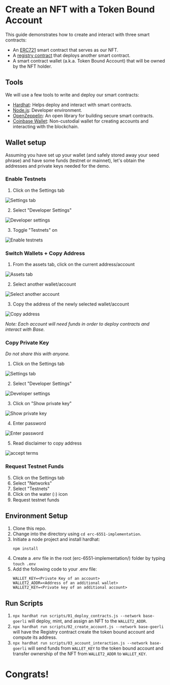 # Create an NFT with a Token Bound Account

This guide demonstrates how to create and interact with three smart contracts:

- An [ERC721](https://docs.openzeppelin.com/contracts/4.x/erc721) smart contract that serves as our NFT.
- A [registry contract](https://eips.ethereum.org/EIPS/eip-6551) that deploys another smart contract.
- A smart contract wallet (a.k.a. Token Bound Account) that will be owned by the NFT holder.

## Tools

We will use a few tools to write and deploy our smart contracts:

- [Hardhat](https://hardhat.org/): Helps deploy and interact with smart contracts.
- [Node.js](https://nodejs.org/en): Developer environment.
- [OpenZeppelin](https://www.openzeppelin.com/contracts): An open library for building secure smart contracts.
- [Coinbase Wallet](https://www.coinbase.com/wallet/): Non-custodial wallet for creating accounts and interacting with the blockchain.

## Wallet setup

Assuming you have set up your wallet (and safely stored away your seed phrase) and have some funds (testnet or mainnet), let's obtain the addresses and private keys needed for the demo.

### Enable Testnets

1. Click on the Settings tab

![Settings tab](https://lh3.googleusercontent.com/pw/AIL4fc9S9Xe6-HAxyFpks4h8MPJAe7MXDrYYQjVdQ3ttQ0cCeHgnAro88ActJ5NJix6gwOBlkWvByl5fqacyn-IGA9YjxnFaFyEhbMuf2MNxb5wDD3eS9lA2N7LgP2VMbfpDw43moIVGe7IREv3bIarbwJQIrkmqgdI-2TDR0LQlhHhqhZdM9mmsb5VIB-gJzpVvd1vislXmA3FBDpRxcWN3UkKW9Ear-zK3qHfOIZT4k3wdK3XagCDCEaVHDqAXMQCefbIcDRluwHDc3a1uwTdx2pfb_dSMkGD87wFq65qa9AbfxnnRP-BUD8kMCDG3aO9a8Fx8jaUd6qg-gRFYqUcKZVlGxN1_C-7NWu-3Ow-5Wg1Cl-_ZF6zUA4sub8jMZIHn68OwAE2amLzoX15dkl1YZU5XEfIgOiM7p2qh1N8fBWsVk7BEQn4x1m-32EXn7FJHkb8bJdraRvgGsYN4CLDT1a_7UUcShj-FlKgfJZPUATpKJFWl6ohXNkWwoAhHq1KyZIuof22oeRrCMEW_0SWnyc-v5908_uJz5iV3PCT5JwSqFRG7dnRS_wK4j-OBR562WsRwkHYk5WL78nbQ8VoWRX_r_fAcakkNfkci74xH3TlJchuBuJQ1PjptJrl1_WpmMTgwAtykO9jrToCbyud0k_qGLEjmgj5aXm3YK71nwzn2spj6Eu2-3CwMUkbOWD8bKtSnePDvFRdzhx9g_1lmPpI8D0DJEb9oxUpUFJSjn8fJzpyeZDiwOMAC-MjGc1uRUTzgQJM5ohvIPJCt6Mht0aZTJVjvuNYFAdaFHbeDJNkX0bm2itw4igzDAPTCu4BHwDxGZpfzWCytNNMwl71EO78ESJvpWg4ZlUcuze8k8awP5XTxwzv2Xh38sj82kiY0q96_f6El8-J3sfBP2vAyAbHT20SGML57Q6zV-axi8l7DlZzeu_xCLaAoPzLkzmc=w367-h595-s-no?authuser=0)

2. Select "Developer Settings"

![Developer settings](https://lh3.googleusercontent.com/pw/AIL4fc9S9Xe6-HAxyFpks4h8MPJAe7MXDrYYQjVdQ3ttQ0cCeHgnAro88ActJ5NJix6gwOBlkWvByl5fqacyn-IGA9YjxnFaFyEhbMuf2MNxb5wDD3eS9lA2N7LgP2VMbfpDw43moIVGe7IREv3bIarbwJQIrkmqgdI-2TDR0LQlhHhqhZdM9mmsb5VIB-gJzpVvd1vislXmA3FBDpRxcWN3UkKW9Ear-zK3qHfOIZT4k3wdK3XagCDCEaVHDqAXMQCefbIcDRluwHDc3a1uwTdx2pfb_dSMkGD87wFq65qa9AbfxnnRP-BUD8kMCDG3aO9a8Fx8jaUd6qg-gRFYqUcKZVlGxN1_C-7NWu-3Ow-5Wg1Cl-_ZF6zUA4sub8jMZIHn68OwAE2amLzoX15dkl1YZU5XEfIgOiM7p2qh1N8fBWsVk7BEQn4x1m-32EXn7FJHkb8bJdraRvgGsYN4CLDT1a_7UUcShj-FlKgfJZPUATpKJFWl6ohXNkWwoAhHq1KyZIuof22oeRrCMEW_0SWnyc-v5908_uJz5iV3PCT5JwSqFRG7dnRS_wK4j-OBR562WsRwkHYk5WL78nbQ8VoWRX_r_fAcakkNfkci74xH3TlJchuBuJQ1PjptJrl1_WpmMTgwAtykO9jrToCbyud0k_qGLEjmgj5aXm3YK71nwzn2spj6Eu2-3CwMUkbOWD8bKtSnePDvFRdzhx9g_1lmPpI8D0DJEb9oxUpUFJSjn8fJzpyeZDiwOMAC-MjGc1uRUTzgQJM5ohvIPJCt6Mht0aZTJVjvuNYFAdaFHbeDJNkX0bm2itw4igzDAPTCu4BHwDxGZpfzWCytNNMwl71EO78ESJvpWg4ZlUcuze8k8awP5XTxwzv2Xh38sj82kiY0q96_f6El8-J3sfBP2vAyAbHT20SGML57Q6zV-axi8l7DlZzeu_xCLaAoPzLkzmc=w367-h595-s-no?authuser=0)

3. Toggle "Testnets" on

![Enable testnets](https://lh3.googleusercontent.com/pw/AIL4fc_VXG-caDHn2GtQbORqGNf790E9SHG_fjs-v4o5awwypFUYrBI3c2SFCqKXppbyDg3MhsRhhxPFYYzKculR5gp6t1VsyvKZ7TrrjoU9l-QNZQW7wXyNGSi8vB8oCYI0O6jmRWbUkJ9TGX6pwC0STZ0oPwisOQ1cjTRWkPLZQK2VWO-9rIQawyDNGImDzW336qK08JvrqHgd6HxzpT1bTY1keIEyveLembG34ccWF9fzG_ltCdDLg8-EKfPHHd1XkEjghF8CQLlTMGDW7mhNvPCqso2epryc_0WQTkJJuWLZImcjsOoegcrJ06E-EI9xLhmXzrY69iCzrS597yET8QozZ1ntN4ciRQbkX5-podK3CvrYR481rOAIEqZInMgjAfPaLpNPhuX_MX-ZxchHOdKYz3qIQnUrjYm4XbCOCi3hPZne26YaubGDiRyHDOm5hNdxeHSYyMqR5YmxCQI70svduRwlcNZpfZKgxKaQqikG-cLtcqhKLo6onB_wH4typD9hZcrOdBCeCbPwPLvgJMgXpV_KtJXt_MOTdSwm54vx3-GXIHjefaUvJ6N4OzyjoQ4OHWJRaP6eXgHy6P7MDL-KSHa8jkoB2CYVXayShHLbGkoThPO6DVWRb7iw5k_zH0DGRKvRQD6HoXbx5i5v_y7wCk3ehyVeTlRqJBokIzaXguf4VnhrI40xs-g_bW81n9um6-qJ4hhCWBlcFyaBMDlAGsjSu-jNj7sYaBHaGJf5ynxo7eQKR6S9ZugK6H_Huw6LbjMjTQiaSlJYMdtIr4HsXxuUNdYMDXDf5VlE4oagU5-eiq9LYUTNEBjPfw8d5RorKo72URIBck5EbpDVKs1vsjhQxQRGLGyx7jdAQmD0I2HjpCVHiFgboqvU7zVu_-_y3BWh2xOauB9lJ9gjNR9zd7IJER0YvjOu4xOhEPM6UxB0UMju7SBdfYPu92U=w369-h593-s-no?authuser=0)

### Switch Wallets + Copy Address

1. From the assets tab, click on the current address/account

![Assets tab](https://lh3.googleusercontent.com/pw/AIL4fc98APJ53ed6I13g-JbqBmm0sALphdwV3_mm4OCaAviza3CKgJZLs8QUSeHKkN2f1A5fNBJPGBuJd16FEXptOr0iZYvO_Zjuy8tPMoWah5nA40k95_pPLPt0FRK_fq9Qu_NbbxUh25fwAmw3xaTT4T9d6SEg18CE_k1fCsMFGDtj0EBftGYZy9bbJvJl_vMO8VrKakO-bXZJxy7Km8R_fgoxQ5iQqMn_5iFwK_pZuOVyx3LzhUn2YtXPcj_7STjv9QhuCFscm7toIXrH9RYaUaJQji_eFpafRZHfvzkPwqzFkMiyX6XmyiC7KSGjhJTgq4IqS_vnef35uEE8T01Jrj7APzu1fl963jCBvvDHYTJenY_XPj3wjMG--jO2pM_1LpzdN0MUZXxQ_VFaaq81EQZqKsmBUYd7p033sCBSN2iYIjpitroc3zVk3yHGEtcxNdYizz_w8zxk9EHaQPqQfVEeCnsS-dNBwUO-21R8LAXg045gjHVTrs23yfOrD3kpGjtlP65PDVnKXUddPCjN4d9qwkxRev9KUYmzc3iFuHWc73QA8X3ScWhaR97UwDoEsnKF3ctXHCv5Rkk2CyCi9st4yGaT9HlJsxditfH4KU-JJmwByKT_F_aR4oVYUW5k9hSyzB3gYF3dods9oVkQ_BRQZsz1Z-R-uGo6NF2IIKvPkBKjYu95hmGa0Po59DawfkKpcW6cm6IYt5FveeU4thaz5h0pmv8d1xhpb1piioWifFXuUc8VoM1zg7bXLgNDGtP8VpuCsDNE-3K9uElIohH7c9WMTXi55cEZK_ckiXQ1g3XJvBM8ZsOMXREGUO_-U7Ftf7HOnOP27so-hH5Z25g9yDpup3Bmr1e8zucbkHhURhV3P9V3qVSgJZTfwE3EHz0VlUGXBFPqaQIwHHRqmt8KY6BZgkfKjmDz2i1e_AJVDrSj7-Ovtg0Z3t3aXUc=w368-h596-s-no?authuser=0)

2. Select another wallet/account

![Select another account](https://lh3.googleusercontent.com/pw/AIL4fc9BcvmZAOohWz_l7cAmMTmSOkr46Qse8YbhXpQ7NWR2KTHDxSnzqLe9GrhyZ9A6_FDx-U6Ff2GWTRpC2EnPaFub5bNclYedrJFNBhr5m36O-ILBxYH1EYmsU9X4jwWjs-p90eWab0W_PiHdJWzOhvxIfkpptywZOBS8E3MGqb88OxPY3Z8RCUPBuVb-gsG9-6NX-VkNeV1M6iletl4LsbIjZXl5fkrc79ihnHp-95FlIWUlhE-8tQOendKtjEVdlW_QZ4KfBiC9GLJC-XX-2kORE6P1tIghq_sEenyK0upgJkMjXwGH2HJ4_V6yolcKEdC87z-bNikvW9d9O2vnC9lbhX1w6cPECDUviZn7Vfgv7XcLO1CXyMEHHakiML-Egda7GU1RjCv24LeNGYVJ4yYgNpU2sJxa8f1xk1JsL1_rAXmXCZfisRjd_zIjK8thMpjHtjMkLAuf5n7N2jzYie8T8v0wJ8Zrf5SOlLu_zU-nR-jI13tJRiTMmm37Lhzxxwr7FjHJEWjCnwOc033QAe9cFfMuJIu9weHSm0dYIob4Xeq8jzJaChEFZSHEOOqL7pmgBrOHSoLAtZ1q2c9e_m7vv6qcRh_61ec240VakvHmKIua9FBE8d-kq1299qyVEXiUxwxmckKzGmnfrahkXxbCkua16gXqFbuzxR4N-ve3aTYJAzOjMlF_hVqUCjiraNa4amlMXBW2i3laavr0VQtDzKc62qLRCwV3nutxrSs-BJY8VX_QPVtbUBgG2eX5ZomZqxcphdseOwB4p_u3p1hghPgs1jeSu6UaMdyiZXQbl3ULV2zPU3zcOnAfeIu8C8UJfv1CUmGbdDdWaFTRQuuEu_wTnWFlWYUG8pwoWdV3CWft3A9n7cus2Zm-FNaihAYwpvN96sdCkj_nudYJCsi03s2v-qmoFeXJ7Ko6DuZ2tzRAm0hsUp7o4Dmq4yY=w372-h609-s-no?authuser=0)

3. Copy the address of the newly selected wallet/account

![Copy address](https://lh3.googleusercontent.com/pw/AIL4fc8fuGc7qOZC8FMizFYtz6hmvjnrdLWO0gwyO-mbyTeWxM7w6zqTkqUfUCNs3oovH4snfWcrKBrs_fGxoclbXjvECpcRiCL-VPvCErI2XNQ77cItQckbEnzK0mXgM4mMrNBPMsZVtst1V8CGf2nWOqYOagfAu200CDBUcuoFYnUdDyDsMVKKZ-riXw-pZehhD4flHFvXYlbR6QXx1RZneuoUnaLUe02jR_OvxRVbCdgkufdj7AuOAI9OODj8NVjuAnL7U7QfMASntgN-sdhVdhc4jGwNsDcR8r14yF4j1cPmbMyjeAi-2XrNKa0lQrVqSFuDbIvq2RX__kbZ3c7wahNbTy3KXyoHcAgxrGG8wezsbkUFaThRJ8L26XrtsDJ7GgKO6nWX-vy8KTCiuRa1Qfd2zyzWnlLKDHvMCViRcKmcDwn41c-kLHWVvZh01yhYdEt4H4eXD_o2g00JM0ANhmPxRHJAC_U5LR8HWoSJiS8jFldoRuyJrWojvicHdEWhnHooB_JJC1gPbAKkMK4c-zO1tlrrmu3I82mCp6HzbYs07Ko_2ZHSitaiuzOxy5Kg-gxCUvlaPmZAjdRqmONcLnyXo20WVatRBCqXjwpG__3UaW60nuSpq20Ql8VHUMa3yPW_MYA1ab02lBo4_pmRzPJtI4WRsnb2rDLokGrPLW34G2GIVZKgA5xf8Z-9Ra_A2HkcguTc_wTeTJHHsY2l71rQbxGgQGb3IBhK8wyIdKrPmzRoaASqIdg-yW8VjboKlzXgivWqfJ5tv-5JBlsoCDIFY5nkE1mCvo903YB2Djf2WH4Utp4bC740yKKuZ1qfJTzhIZvijRLWN3klbqs2DXfAKWYpoHlAiJudtD6KSmYzHnE9SnvwyqCvl6LQTowk6FsO9j1r0_X_hnm5askgVX26PSlf0ar8HJrvp0-ta7is6U6c2PzqggWaVEbQz_A=w370-h596-s-no?authuser=0)

_Note: Each account will need funds in order to deploy contracts and interact with Base._

### Copy Private Key

_Do not share this with anyone._

1. Click on the Settings tab

![Settings tab](https://lh3.googleusercontent.com/pw/AIL4fc9S9Xe6-HAxyFpks4h8MPJAe7MXDrYYQjVdQ3ttQ0cCeHgnAro88ActJ5NJix6gwOBlkWvByl5fqacyn-IGA9YjxnFaFyEhbMuf2MNxb5wDD3eS9lA2N7LgP2VMbfpDw43moIVGe7IREv3bIarbwJQIrkmqgdI-2TDR0LQlhHhqhZdM9mmsb5VIB-gJzpVvd1vislXmA3FBDpRxcWN3UkKW9Ear-zK3qHfOIZT4k3wdK3XagCDCEaVHDqAXMQCefbIcDRluwHDc3a1uwTdx2pfb_dSMkGD87wFq65qa9AbfxnnRP-BUD8kMCDG3aO9a8Fx8jaUd6qg-gRFYqUcKZVlGxN1_C-7NWu-3Ow-5Wg1Cl-_ZF6zUA4sub8jMZIHn68OwAE2amLzoX15dkl1YZU5XEfIgOiM7p2qh1N8fBWsVk7BEQn4x1m-32EXn7FJHkb8bJdraRvgGsYN4CLDT1a_7UUcShj-FlKgfJZPUATpKJFWl6ohXNkWwoAhHq1KyZIuof22oeRrCMEW_0SWnyc-v5908_uJz5iV3PCT5JwSqFRG7dnRS_wK4j-OBR562WsRwkHYk5WL78nbQ8VoWRX_r_fAcakkNfkci74xH3TlJchuBuJQ1PjptJrl1_WpmMTgwAtykO9jrToCbyud0k_qGLEjmgj5aXm3YK71nwzn2spj6Eu2-3CwMUkbOWD8bKtSnePDvFRdzhx9g_1lmPpI8D0DJEb9oxUpUFJSjn8fJzpyeZDiwOMAC-MjGc1uRUTzgQJM5ohvIPJCt6Mht0aZTJVjvuNYFAdaFHbeDJNkX0bm2itw4igzDAPTCu4BHwDxGZpfzWCytNNMwl71EO78ESJvpWg4ZlUcuze8k8awP5XTxwzv2Xh38sj82kiY0q96_f6El8-J3sfBP2vAyAbHT20SGML57Q6zV-axi8l7DlZzeu_xCLaAoPzLkzmc=w367-h595-s-no?authuser=0)

2. Select "Developer Settings"

![Developer settings](https://lh3.googleusercontent.com/pw/AIL4fc9S9Xe6-HAxyFpks4h8MPJAe7MXDrYYQjVdQ3ttQ0cCeHgnAro88ActJ5NJix6gwOBlkWvByl5fqacyn-IGA9YjxnFaFyEhbMuf2MNxb5wDD3eS9lA2N7LgP2VMbfpDw43moIVGe7IREv3bIarbwJQIrkmqgdI-2TDR0LQlhHhqhZdM9mmsb5VIB-gJzpVvd1vislXmA3FBDpRxcWN3UkKW9Ear-zK3qHfOIZT4k3wdK3XagCDCEaVHDqAXMQCefbIcDRluwHDc3a1uwTdx2pfb_dSMkGD87wFq65qa9AbfxnnRP-BUD8kMCDG3aO9a8Fx8jaUd6qg-gRFYqUcKZVlGxN1_C-7NWu-3Ow-5Wg1Cl-_ZF6zUA4sub8jMZIHn68OwAE2amLzoX15dkl1YZU5XEfIgOiM7p2qh1N8fBWsVk7BEQn4x1m-32EXn7FJHkb8bJdraRvgGsYN4CLDT1a_7UUcShj-FlKgfJZPUATpKJFWl6ohXNkWwoAhHq1KyZIuof22oeRrCMEW_0SWnyc-v5908_uJz5iV3PCT5JwSqFRG7dnRS_wK4j-OBR562WsRwkHYk5WL78nbQ8VoWRX_r_fAcakkNfkci74xH3TlJchuBuJQ1PjptJrl1_WpmMTgwAtykO9jrToCbyud0k_qGLEjmgj5aXm3YK71nwzn2spj6Eu2-3CwMUkbOWD8bKtSnePDvFRdzhx9g_1lmPpI8D0DJEb9oxUpUFJSjn8fJzpyeZDiwOMAC-MjGc1uRUTzgQJM5ohvIPJCt6Mht0aZTJVjvuNYFAdaFHbeDJNkX0bm2itw4igzDAPTCu4BHwDxGZpfzWCytNNMwl71EO78ESJvpWg4ZlUcuze8k8awP5XTxwzv2Xh38sj82kiY0q96_f6El8-J3sfBP2vAyAbHT20SGML57Q6zV-axi8l7DlZzeu_xCLaAoPzLkzmc=w367-h595-s-no?authuser=0)

3. Click on "Show private key"

![Show private key](https://lh3.googleusercontent.com/pw/AIL4fc_TK6PWfcHJa1Fe_8W3kwOdJS4MGm4CuuoVqHSJwxmbPcC0tSh1AQRkdqK5Kwb2CvfFrZ2SDwIpHYH7t3Cs4lmM6ohxLJjrzgYC-3f2L5TKr1XzskMXH2z_2Y9LH8fuRvW3KM8N7tZqLvoV7QOBIBxjmbVxh2piOSG-2ouQMcHIAGr_ijgbi6b50FcntIrOjRIl4g43Tgkep-GaXe1qQwANc_BDUlP8TvJ8JbNkKcc6LhApZlb5Qn8bQmsyDP2VbUVro7hsRL4gNuPu3HrO1vePuo587KiVfoeYkbpmL8J2HlxpPkeMbyHNe3jhtPIMp4MVN3m-m28PItthTk45fpH7jl4zav5BM7niEPLyMb7qXxJ6CE0utO0TR0OwzwrV8itsOIRSg2wvd8OPp6E01XysKSiG5GfqudYeQF-D-mtfrXNa6CK46wYYSyVNcu-taXsobxUbF2YolymfGCDAGma1m_zbgBToFLxhdT7xCAdjjsxraEKB_8HN17GB21l-GTTCdX_bHpuMOrd1Q69sF8LczmAFGfjBXjFqDCXmJ0gIpRqFsfMVHcpPaXi4yw2DL2T-uKDhMvMNKjgp8ivPUQ5LPDD5b4ycUOoMam-X58XFhRvEDX461wCsj2UwnADbLKBfpenzuHQg3RFWnIAP2NvOrlTHZ99XXdZfZq0cH4ejfOjMdRGkdWR9lrKrkYieSp11IKttNEeFjShC5-mUh-iBAYEYlxUOny6n1RwVQp48wMlznK0QX3spI1v2P3z7jKY5aylbGusCdg9R8nQDxPlGH9-ct80StUB_rxT3Uj2QgTlTex6lG4q4YC8JAJNHxNjIfwDhoR9BseS-W51682nPaGuaMcL_es0ZHgqzgpVwJwnIeTSeHKMFJEAM4iu8vM3Imp3sNalShT4OndelT41XEPF1FXgMz_0pcGWifOWby9alMaKpCnhXI5X6iFA=w367-h595-s-no?authuser=0)

4. Enter password

![Enter password](https://lh3.googleusercontent.com/pw/AIL4fc_3-RUz_Ili9VmK_RRSGodAM8DE0XNckZpV8p6TCXTV0k8JDGSLeixziSk9lQGYKMr2wcXuFD7cDc4T2JTEOnp82ak4zaWQ3_jJyM9bLS7YY_3l_Po29YDqrSLBAY3F6HS5OBQ5wXspFLplEW3pWLMjmljN88ijKEWX-d-LSKLA6deOofD1zjksaASPvH4DiAV2LjOc30XOZYAGmdZHTJDF4W34CWr-Zvu9yWoJES87NBSY3sk_5zgay2KrbFwV15uUNZOFHCq0nl_NgcQdqfdW1BiPo0Y9Uad7XhJ7svlv9V836oFO5sIpctLTMt61seF6tiQfXAa8-7nI9deb3sKRaKKDMI0UnrS5aMDvTjEfk6dZfSyBlytTlj1ps1tRJSlI0uFI9T1NpcTFe7ZCuRO132KAGoA5dkRx_UK3uoZpJMhEvyrIjQgYVeNeLrUX-iZLV9Ihz7T_ukwXDAOjWds40IGxFX5X226pB-lDjnqavswE4omKh7kmSIlNcGyv2COzgwi-1dH_rBgqz6QYUjZNNH1cdweil4RLI8p_VBzVAXCaw68Tb-4npwmrYAR7T5IKC0R7MC05wSeDsXyKt_1U9-K9FCcSCRleekMDMXpYK_IOlHhrKfTrCLUFL2pHMtI2b38NwONNzp8hmxKN4joVvNEUNpoLFntbv_-GB40bnbueG54FeixjSKrzUfxSp6nPH0SxIMPOqBFFNyLVmNRo1r2vG5ijLfSLaAPq5ZUIXcBLT_C5yI3qPoRi5TQzR90sOuLqZ-lLWBlIhdZVsGUVjcXZC0m6OtoPhonU8YttB5SJizlBqNIRY3kD2a4C0PJuGp5NTBIuBMP06vs7pVkVDxSHJJFxdMU_M9ej0s7nyCQ8a70C2L7LPw2dM38vza0hOe6C-gYrxxZDpHyt6JMjm7y3yeFRTKliFz0HIYLtMB33MBX6YDDGaYNKoqU=w368-h597-s-no?authuser=0)

5. Read disclaimer to copy address

![accept terms](https://lh3.googleusercontent.com/pw/AIL4fc_P7L1ngO1xx9c1hIutSwtr1N_zIcJkiV5WkR6kwja6cEo2ydOb9jsSjFuoLruwN8XodzBG5OzTSfDVULYLMGgyAUcmBwfLAzhBr1OVHWi60-wkx1-c6pbQa8l0qNlYLUEuJmMKkbHj8C2UFtJjr71SS3HYTNkgM46uaRf7mrXUNwspD8A-4QyUxp5EmQy-9h1ofN9XFlckog9aBfshuza8Mo4ZqmSCFM6dIsBzRE27YIeZpkQI4H9gHSqL9fahVzKtldkPWvk7HK0AadbLTxWsjOBWmNuV-jfBG6ZIwjt-9FTTQRjkO3SpoPJHgVrZBm0pux7Stl86RFnePYWost4QBn10HjGMmtzSTrOQRNMlAQOKyiS9pA_92qc7CjZ0yLK-L7IirvovpQUh8trJCFC99N5ulw3yXuZqJpPhw99FynO7WVcW0uvUbpSKpuo29ZaBRFIExrUcyUNatV5_jZcmL8pEcJM9UJDHp9ySD7OBrSs8p4I-kTzeGUlrFn4Yo0Q6Rfui2DMdx2s44ieHcTmnF-VseHzxHXUKn8yWg4yzoYrXR8DrXh6V5K6hUBrI8ncBXdtFVc8_mJrwN4ELuuJ0bM-D78sju39n7qHahaIZUtwLI3i0wcDS1tFnk7m29_5xXKCifCCoZZzP8TWhJyIMoeA_TkcYhJIAYl6i20llhpZBrUKq0LgxiElzegctyOuYbas3twZXUKOi6xQkKZkmF8RMHpgA76GtwyAf-gxi73cs-s6a-VO0kd_WOTTeUJGKCPxX349Sy89lG8fPIxK1L2JKC6uzwLHHsiSBYvM2lzlRnV8hY94FhQrBxpuQqgBxm0p-FpNaWBxipXdZiPrnbvn0puNJqa_rdRHB6jopLZ9n-xcj-_qQ3ZABR-Yz5hqapIwzCCiw4NMd8RZ1wQu4QfDpWcU2q9cqxaE1RwLF80LYhdD3MPiSMMwA_nU=w368-h596-s-no?authuser=0)

### Request Testnet Funds

5. Click on the Settings tab
6. Select "Networks"
7. Select "Testnets"
8. Click on the water (💧) icon
9. Request testnet funds

## Environment Setup

1. Clone this repo.
2. Change into the directory using `cd erc-6551-implementation`.
3. Initiate a node project and install hardhat:
   ```bash
   npm install
   ```
4. Create a .env file in the root (erc-6551-implementation/) folder by typing
   `touch .env`
5. Add the following code to your .env file:
   ```
   WALLET_KEY=<Private Key of an account>
   WALLET2_ADDR=<Address of an additional wallet>
   WALLET2_KEY=<Private key of an additional account>
   ```

## Run Scripts

1. `npx hardhat run scripts/01_deploy_contracts.js --network base-goerli` will deploy, mint, and assign an NFT to the `WALLET2_ADDR`.
2. `npx hardhat run scripts/02_create_account.js --network base-goerli` will have the Registry contract create the token bound account and compute its address.
3. `npx hardhat run scripts/03_account_interaction.js --network base-goerli` will send funds from `WALLET_KEY` to the token bound account and transfer ownership of the NFT from `WALLET2_ADDR` to `WALLET_KEY`.

# Congrats!
